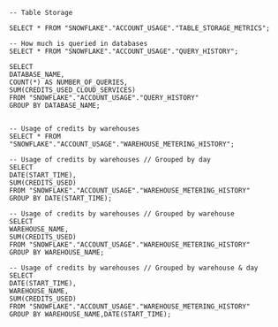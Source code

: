     -- Table Storage

    SELECT * FROM "SNOWFLAKE"."ACCOUNT_USAGE"."TABLE_STORAGE_METRICS";

    -- How much is queried in databases
    SELECT * FROM "SNOWFLAKE"."ACCOUNT_USAGE"."QUERY_HISTORY";

    SELECT 
    DATABASE_NAME,
    COUNT(*) AS NUMBER_OF_QUERIES,
    SUM(CREDITS_USED_CLOUD_SERVICES)
    FROM "SNOWFLAKE"."ACCOUNT_USAGE"."QUERY_HISTORY"
    GROUP BY DATABASE_NAME;


    -- Usage of credits by warehouses
    SELECT * FROM "SNOWFLAKE"."ACCOUNT_USAGE"."WAREHOUSE_METERING_HISTORY";

    -- Usage of credits by warehouses // Grouped by day
    SELECT 
    DATE(START_TIME),
    SUM(CREDITS_USED)
    FROM "SNOWFLAKE"."ACCOUNT_USAGE"."WAREHOUSE_METERING_HISTORY"
    GROUP BY DATE(START_TIME);

    -- Usage of credits by warehouses // Grouped by warehouse
    SELECT
    WAREHOUSE_NAME,
    SUM(CREDITS_USED)
    FROM "SNOWFLAKE"."ACCOUNT_USAGE"."WAREHOUSE_METERING_HISTORY"
    GROUP BY WAREHOUSE_NAME;

    -- Usage of credits by warehouses // Grouped by warehouse & day
    SELECT
    DATE(START_TIME),
    WAREHOUSE_NAME,
    SUM(CREDITS_USED)
    FROM "SNOWFLAKE"."ACCOUNT_USAGE"."WAREHOUSE_METERING_HISTORY"
    GROUP BY WAREHOUSE_NAME,DATE(START_TIME);
